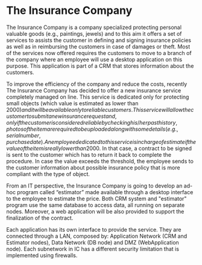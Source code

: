 # The Insurance Company

The Insurance Company is a company specialized protecting personal valuable goods (e.g., paintings, jewels) and to this aim it offers a set of services to assists the customer in defining and signing insurance policies as well as in reimbursing the customers in case of damages or theft. Most of the services now offered requires the customers to move to a branch of the company where an employee will use a desktop application on this purpose. This application is part of a CRM that stores information about the customers.

To improve the efficiency of the company and reduce the costs, recently The Insurance Company has decided to offer a new insurance service completely managed on line. This service is dedicated only for protecting small objects (which value is estimated as lower than 2000$) and it will be available only to reliable customers. This service will allow the customer to submit a new insurance request and, only if the customer is considered reliable by checking his/her past history, photos of the item are required to be uploaded along with some details (e.g., serial number, purchase date). An employee dedicated to this service is in charge of estimate if the value of the item is really lower than 2000$. In that case, a contract to be signed is sent to the customer which has to return it back to complete the procedure. In case the value exceeds the threshold, the employee sends to the customer information about possible insurance policy that is more compliant with the type of object. 

From an IT perspective, the Insurance Company is going to develop an ad-hoc program called “estimator” made available through a desktop interface to the employee to estimate the price. Both CRM system and "estimator" program use the same database to access data, all running on separate nodes. Moreover, a web application will be also provided to support the finalization of the contract.

Each application has its own interface to provide the service. They are  connected through a LAN, composed by: Application Network (CRM and Estimator nodes), Data Network (DB node) and DMZ (WebApplication node). Each subnetwork in IC has a different security limitation that is implemented using firewalls.


<!-- ## BPMN description

The new process starts when a customer compile an insurance request and send it to IC. 
When new insurance request arrives, customers credentials and past history are checked by an employee. If a customer is not reliable, employee send a message to show him that is not allowed to get that kind of insurance and process ends.
If the customer is considered reliable, he can upload a photo, serial number and purchase date of the item and send all the details in a form.
At this point an employee estimates the item’s price through the estimator system and, if priice < 2000$, sends a contract to the customer that can choose to accept or reject.
Employee waits for the signed copy or rejected message from the customer (that causes the end of the process).
If the estimated price is >2000$ the system sends a message to the customer explaining the service’s conditions. The customer can now verify conditions and decide to end the process or try to upload another item. -->
